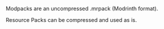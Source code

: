 Modpacks are an uncompressed .mrpack (Modrinth format).

Resource Packs can be compressed and used as is.
